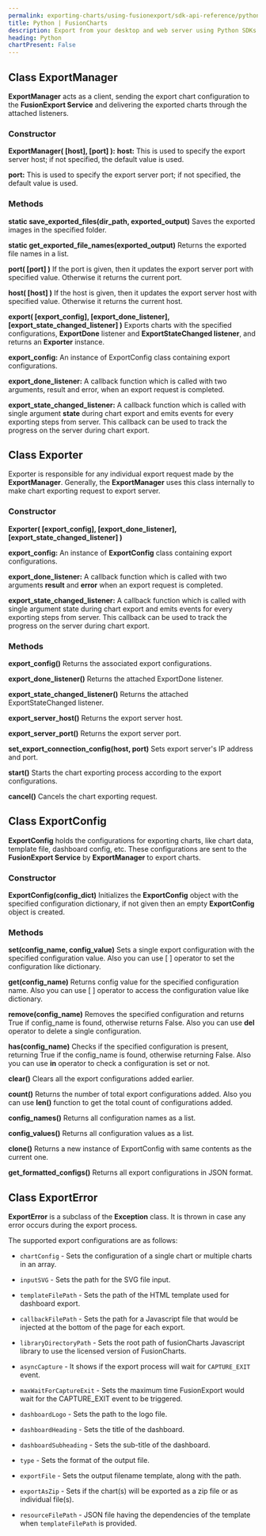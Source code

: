 ```yaml
---
permalink: exporting-charts/using-fusionexport/sdk-api-reference/python.html
title: Python | FusionCharts
description: Export from your desktop and web server using Python SDKs. A complete list of API reference.
heading: Python
chartPresent: False
---
```


## Class ExportManager

__ExportManager__ acts as a client, sending the export chart configuration to the __FusionExport Service__ and delivering the exported charts through the attached listeners.

### Constructor

**ExportManager( [host], [port] ):**
__host:__ This is used to specify the export server host; if not specified, the default value is used.

__port:__ This is used to specify the export server port; if not specified, the default value is used. 

### Methods

**static save_exported_files(dir_path, exported_output)**
Saves the exported images in the specified folder.

**static get_exported_file_names(exported_output)**
Returns the exported file names in a list.

**port( [port] )**
If the port is given, then it updates the export server port with specified value. Otherwise it returns the current port.

**host( [host] )**
If the host is given, then it updates the export server host with specified value. Otherwise it returns the current host.

**export( [export_config], [export_done_listener], [export_state_changed_listener] )**
Exports charts with the specified configurations, **ExportDone** listener and **ExportStateChanged listener**, and returns an **Exporter** instance.

__export_config:__ An instance of ExportConfig class containing export configurations.

__export_done_listener:__ A callback function which is called with two arguments, result and error, when an export request is completed.

__export_state_changed_listener:__ A callback function which is called with single argument __state__ during chart export and emits events for every exporting steps from server. This callback  can be used to track the progress on the server during chart export.

## Class Exporter

Exporter is responsible for any individual export request made by the __ExportManager__. Generally, the __ExportManager__ uses this class internally to make chart exporting request to export server.

### Constructor

**Exporter( [export_config], [export_done_listener], [export_state_changed_listener] )**

__export_config:__ An instance of __ExportConfig__ class containing export configurations.

__export_done_listener:__ A callback function which is called with two arguments __result__ and __error__ when an export request is completed.

__export_state_changed_listener:__ A callback function which is called with single argument state during chart export and emits events for every exporting steps from server. This callback  can be used to track the progress on the server during chart export.

### Methods

**export_config()**
Returns the associated export configurations.

**export_done_listener()**
Returns the attached ExportDone listener.

**export_state_changed_listener()**
Returns the attached ExportStateChanged listener.

**export_server_host()**
Returns the export server host.

**export_server_port()**
Returns the export server port.

**set_export_connection_config(host, port)**
Sets export server's IP address and port.

**start()**
Starts the chart exporting process according to the export configurations.

**cancel()**
Cancels the chart exporting request.

## Class ExportConfig

__ExportConfig__ holds the configurations for exporting charts, like chart data, template file, dashboard config, etc. These configurations are sent to the __FusionExport Service__ by __ExportManager__ to export charts.

### Constructor

**ExportConfig(config_dict)**
Initializes the __ExportConfig__ object with the specified configuration dictionary, if not given then an empty __ExportConfig__ object is created.

### Methods

**set(config_name, config_value)**
Sets a single export configuration with the specified configuration value. Also you can use [ ] operator to set the configuration like dictionary.

**get(config_name)**
Returns config value for the specified configuration name. Also you can use [ ] operator to access the configuration value like dictionary.

**remove(config_name)**
Removes the specified configuration and returns True if config_name is found, otherwise returns False. Also you can use __del__ operator to delete a single configuration.

**has(config_name)**
Checks if the specified configuration is present, returning True if the config_name is found, otherwise returning False. Also you can use __in__ operator to check a configuration is set or not.

**clear()**
Clears all the export configurations added earlier.

**count()**
Returns the number of total export configurations added. Also you can use __len()__ function to get the total count of configurations added.

**config_names()**
Returns all configuration names as a list.

**config_values()**
Returns all configuration values as a list.

**clone()**
Returns a new instance of ExportConfig with same contents as the current one.

**get_formatted_configs()**
Returns all export configurations in JSON format.

## Class ExportError

__ExportError__ is a subclass of the __Exception__ class. It is thrown in case any error occurs during the export process.

The supported export configurations are as follows:

* `chartConfig` - Sets the configuration of a single chart or multiple charts in an array.

* `inputSVG` - Sets the path for the SVG file input.

* `templateFilePath` - Sets the path of the HTML template used for dashboard export.

* `callbackFilePath` - Sets the path for a Javascript file that would be injected at the bottom of the page for each export.

* `libraryDirectoryPath` - Sets the root path of fusionCharts Javascript library to use the licensed version of FusionCharts.

* `asyncCapture` - It shows if the export process will wait for `CAPTURE_EXIT` event.

* `maxWaitForCaptureExit` - Sets the maximum time FusionExport would wait for the CAPTURE_EXIT event to be triggered.

* `dashboardLogo` - Sets the path to the logo file.

* `dashboardHeading` - Sets the title of the dashboard.

* `dashboardSubheading` - Sets the sub-title of the dashboard.

* `type` - Sets the format of the output file.

* `exportFile` - Sets the output filename template, along with the path.

* `exportAsZip` - Sets if the chart(s) will be exported as a zip file or as individual file(s).

* `resourceFilePath` - JSON file having the dependencies of the template when `templateFilePath` is provided.